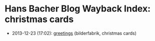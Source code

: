# Hans Bacher Blog Wayback Index: christmas cards

* 2013-12-23 (17:02): [greetings](https://web.archive.org/web/https://one1more2time3.wordpress.com/2013/12/23/greetings/) (bilderfabrik, christmas cards)